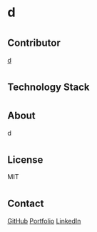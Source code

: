 # <h1>d</h1>
# <h2>Contributor
<a href= "https://github.com/d" target="_blank">d </a>
# <h2> Technology Stack

# <h2> About 
d
# <h2> License
MIT
# <h2> Contact
<a href= "https://github.com/d" target="_blank">GitHub</a>
<a href= "d">Portfolio</a>
<a href= "https://www.linkedin.com/d" target="_blank">LinkedIn</a>